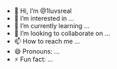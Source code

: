 - 👋 Hi, I’m @1luvsreal
- 👀 I’m interested in ...
- 🌱 I’m currently learning ...
- 💞️ I’m looking to collaborate on ...
- 📫 How to reach me ...
- 😄 Pronouns: ...
- ⚡ Fun fact: ...

<!---
1luvsreal/1luvsreal is a ✨ special ✨ repository because its `README.md` (this file) appears on your GitHub profile.
You can click the Preview link to take a look at your changes.
--->
